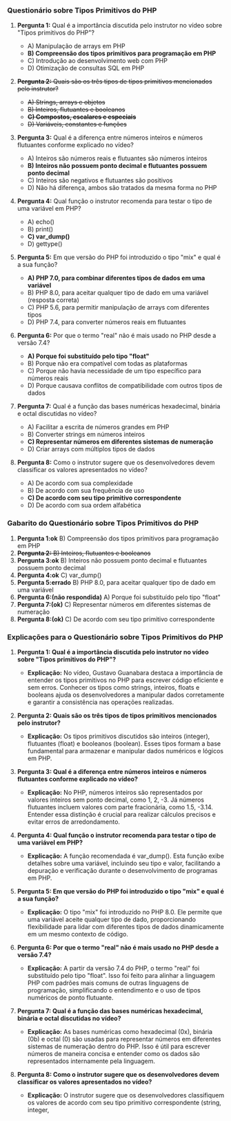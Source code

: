 ### Questionário sobre Tipos Primitivos do PHP

1. **Pergunta 1:**
   Qual é a importância discutida pelo instrutor no vídeo sobre "Tipos primitivos do PHP"?

   - A) Manipulação de arrays em PHP
   - **B) Compreensão dos tipos primitivos para programação em PHP**
   - C) Introdução ao desenvolvimento web com PHP
   - D) Otimização de consultas SQL em PHP
2. ~~**Pergunta 2:**
   Quais são os três tipos de tipos primitivos mencionados pelo instrutor?~~

   - ~~A) Strings, arrays e objetos~~
   - ~~B) Inteiros, flutuantes e booleanos~~
   - **~~C) Compostos, escalares e especiais~~**
   - ~~D) Variáveis, constantes e funções~~
3. **Pergunta 3:**
   Qual é a diferença entre números inteiros e números flutuantes conforme explicado no vídeo?

   - A) Inteiros são números reais e flutuantes são números inteiros
   - **B) Inteiros não possuem ponto decimal e flutuantes possuem ponto decimal**
   - C) Inteiros são negativos e flutuantes são positivos
   - D) Não há diferença, ambos são tratados da mesma forma no PHP
4. **Pergunta 4:**
   Qual função o instrutor recomenda para testar o tipo de uma variável em PHP?

   - A) echo()
   - B) print()
   - **C) var_dump()**
   - D) gettype()
5. **Pergunta 5:**
   Em que versão do PHP foi introduzido o tipo "mix" e qual é a sua função?

   - **A) PHP 7.0, para combinar diferentes tipos de dados em uma variável**
   - B) PHP 8.0, para aceitar qualquer tipo de dado em uma variável (resposta correta)
   - C) PHP 5.6, para permitir manipulação de arrays com diferentes tipos
   - D) PHP 7.4, para converter números reais em flutuantes
6. **Pergunta 6:**
   Por que o termo "real" não é mais usado no PHP desde a versão 7.4?

   - **A) Porque foi substituído pelo tipo "float"**
   - B) Porque não era compatível com todas as plataformas
   - C) Porque não havia necessidade de um tipo específico para números reais
   - D) Porque causava conflitos de compatibilidade com outros tipos de dados
7. **Pergunta 7:**
   Qual é a função das bases numéricas hexadecimal, binária e octal discutidas no vídeo?

   - A) Facilitar a escrita de números grandes em PHP
   - B) Converter strings em números inteiros
   - **C) Representar números em diferentes sistemas de numeração**
   - D) Criar arrays com múltiplos tipos de dados
8. **Pergunta 8:**
   Como o instrutor sugere que os desenvolvedores devem classificar os valores apresentados no vídeo?

   - A) De acordo com sua complexidade
   - B) De acordo com sua frequência de uso
   - **C) De acordo com seu tipo primitivo correspondente**
   - D) De acordo com sua ordem alfabética


### Gabarito do Questionário sobre Tipos Primitivos do PHP

1. **Pergunta 1:ok**
   B) Compreensão dos tipos primitivos para programação em PHP
2. ~~**Pergunta 2:**
   B) Inteiros, flutuantes e booleanos~~
3. **Pergunta 3:ok**
   B) Inteiros não possuem ponto decimal e flutuantes possuem ponto decimal
4. **Pergunta 4:ok**
   C) var_dump()
5. **Pergunta 5:errado**
   B) PHP 8.0, para aceitar qualquer tipo de dado em uma variável
6. **Pergunta 6:(não respondida)**
   A) Porque foi substituído pelo tipo "float"
7. **Pergunta 7:(ok)**
   C) Representar números em diferentes sistemas de numeração
8. **Pergunta 8:(ok)**
   C) De acordo com seu tipo primitivo correspondente

### Explicações para o Questionário sobre Tipos Primitivos do PHP

1. **Pergunta 1: Qual é a importância discutida pelo instrutor no vídeo sobre "Tipos primitivos do PHP"?**

   - **Explicação:** No vídeo, Gustavo Guanabara destaca a importância de entender os tipos primitivos no PHP para escrever código eficiente e sem erros. Conhecer os tipos como strings, inteiros, floats e booleans ajuda os desenvolvedores a manipular dados corretamente e garantir a consistência nas operações realizadas.
2. **Pergunta 2: Quais são os três tipos de tipos primitivos mencionados pelo instrutor?**

   - **Explicação:** Os tipos primitivos discutidos são inteiros (integer), flutuantes (float) e booleanos (boolean). Esses tipos formam a base fundamental para armazenar e manipular dados numéricos e lógicos em PHP.
3. **Pergunta 3: Qual é a diferença entre números inteiros e números flutuantes conforme explicado no vídeo?**

   - **Explicação:** No PHP, números inteiros são representados por valores inteiros sem ponto decimal, como 1, 2, -3. Já números flutuantes incluem valores com parte fracionária, como 1.5, -3.14. Entender essa distinção é crucial para realizar cálculos precisos e evitar erros de arredondamento.
4. **Pergunta 4: Qual função o instrutor recomenda para testar o tipo de uma variável em PHP?**

   - **Explicação:** A função recomendada é var_dump(). Esta função exibe detalhes sobre uma variável, incluindo seu tipo e valor, facilitando a depuração e verificação durante o desenvolvimento de programas em PHP.
5. **Pergunta 5: Em que versão do PHP foi introduzido o tipo "mix" e qual é a sua função?**

   - **Explicação:** O tipo "mix" foi introduzido no PHP 8.0. Ele permite que uma variável aceite qualquer tipo de dado, proporcionando flexibilidade para lidar com diferentes tipos de dados dinamicamente em um mesmo contexto de código.
6. **Pergunta 6: Por que o termo "real" não é mais usado no PHP desde a versão 7.4?**

   - **Explicação:** A partir da versão 7.4 do PHP, o termo "real" foi substituído pelo tipo "float". Isso foi feito para alinhar a linguagem PHP com padrões mais comuns de outras linguagens de programação, simplificando o entendimento e o uso de tipos numéricos de ponto flutuante.
7. **Pergunta 7: Qual é a função das bases numéricas hexadecimal, binária e octal discutidas no vídeo?**

   - **Explicação:** As bases numéricas como hexadecimal (0x), binária (0b) e octal (0) são usadas para representar números em diferentes sistemas de numeração dentro do PHP. Isso é útil para escrever números de maneira concisa e entender como os dados são representados internamente pela linguagem.
8. **Pergunta 8: Como o instrutor sugere que os desenvolvedores devem classificar os valores apresentados no vídeo?**

   - **Explicação:** O instrutor sugere que os desenvolvedores classifiquem os valores de acordo com seu tipo primitivo correspondente (string, integer,
